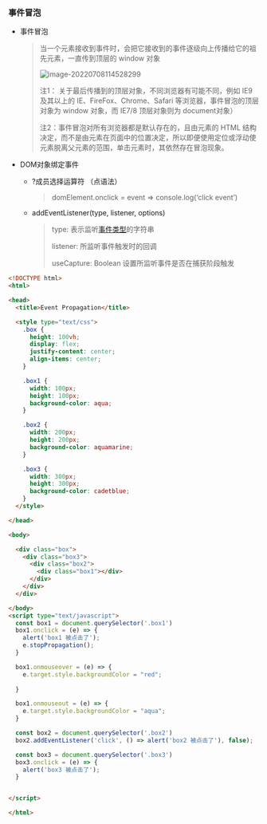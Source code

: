 ### 事件冒泡

- 事件冒泡 

  > 当一个元素接收到事件时，会把它接收到的事件逐级向上传播给它的祖先元素，一直传到顶层的 window 对象
  >
  > ![image-20220708114528299](../事件流.png)
  >
  > 
  >
  > 注1： 关于最后传播到的顶层对象，不同浏览器有可能不同，例如 IE9 及其以上的 IE、FireFox、Chrome、Safari 等浏览器，事件冒泡的顶层对象为 window 对象，而 IE7/8 顶层对象则为 document对象）
  >
  > 
  >
  > 注2：事件冒泡对所有浏览器都是默认存在的，且由元素的 HTML 结构决定，而不是由元素在页面中的位置决定，所以即便使用定位或浮动使元素脱离父元素的范围，单击元素时，其依然存在冒泡现象。

- DOM对象绑定事件

  - ?成员选择运算符 （点语法）

    > domElement.onclick = event =>  console.log(‘click event’)

  - addEventListener(type, listener, options)

    > type: 表示监听[事件类型](https://developer.mozilla.org/zh-CN/docs/Web/Events)的字符串
    >
    > listener: 所监听事件触发时的回调
    >
    > useCapture: Boolean 设置所监听事件是否在捕获阶段触发

    

```html
<!DOCTYPE html>
<html>

<head>
  <title>Event Propagation</title>

  <style type="text/css">
    .box {
      height: 100vh;
      display: flex;
      justify-content: center;
      align-items: center;
    }

    .box1 {
      width: 100px;
      height: 100px;
      background-color: aqua;
    }

    .box2 {
      width: 200px;
      height: 200px;
      background-color: aquamarine;
    }

    .box3 {
      width: 300px;
      height: 300px;
      background-color: cadetblue;
    }
  </style>

</head>

<body>

  <div class="box">
    <div class="box3">
      <div class="box2">
        <div class="box1"></div>
      </div>
    </div>
  </div>

</body>
<script type="text/javascript">
  const box1 = document.querySelector('.box1')
  box1.onclick = (e) => {
    alert('box1 被点击了');
    e.stopPropagation();
  }

  box1.onmouseover = (e) => {
    e.target.style.backgroundColor = "red";
    
  }

  box1.onmouseout = (e) => {
    e.target.style.backgroundColor = "aqua";
  }

  const box2 = document.querySelector('.box2')
  box2.addEventListener('click', () => alert('box2 被点击了'), false);

  const box3 = document.querySelector('.box3')
  box3.onclick = (e) => {
    alert('box3 被点击了');
  }


</script>

</html>
```

